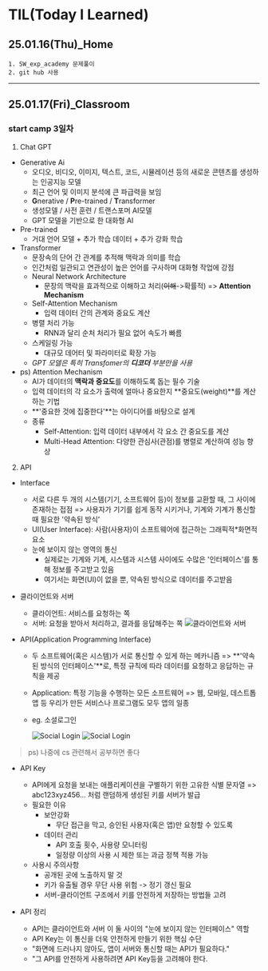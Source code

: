 # TIL(Today I Learned)

## 25.01.16(Thu)_Home
    1. SW_exp_academy 문제풀이
    2. git hub 사용
---

## 25.01.17(Fri)_Classroom
### start camp 3일차
1. Chat GPT
- Generative Ai
    - 오디오, 비디오, 이미지, 텍스트, 코드, 시뮬레이션 등의 새로운 콘텐츠를 생성하는 인공지능 모델
    -  최근 언어 및 이미지 분석에 큰 파급력을 보임
    - **G**nerative / **P**re-trained / **T**ransformer
    - 생성모델 / 사전 훈련 / 트랜스포머 AI모델
    - GPT 모델을 기반으로 한 대화형 AI
- Pre-trained
    - 거대 언어 모델 + 추가 학습 데이터 + 추가 강화 학습
- Transformer
    - 문장속의 단어 간 관계를 추적해 맥락과 의미를 학습
    - 인간처럼 일관되고 연관성이 높은 언어를 구사하며 대화형 작업에 강점
    - Neural Network Architecture
        - 문장의 맥락을 효과적으로 이해하고 처리(~~이해~~->확률적)
        => **Attention Mechanism**
    - Self-Attention Mechanism
        - 입력 데이터 간의 관계와 중요도 계산
    - 병렬 처리 가능
        - RNN과 달리 순처 처리가 필요 없어 속도가 빠름
    - 스케일링 가능
        - 대규모 데어터 및 파라미터로 확장 가능
    - _GPT 모델은 특히 Transfomer의 **디코더** 부분만을 사용_    
- ps) Attention Mechanism
    - AI가 데이터의 **맥락과 중요도**를 이해하도록 돕는 필수 기술
    - 입력 데이터의 각 요소가 출력에 얼마나 중요한지 **중요도(weight)**를 계산하는 기법
    - **'중요한 것에 집중한다'**는 아이디어를 바탕으로 설계
    - 종류
        - Self-Attention: 입력 데이터 내부에서 각 요소 간 중요도를 계산
        - Multi-Head Attention: 다양한 관심사(관점)를 병렬로 계산하여 성능 향상


2. API
- Interface
    - 서로 다른 두 개의 시스템(기기, 소프트웨어 등)이 정보를 교환할 때, 그 사이에 존재하는 접점
    => 사용자가 기기를 쉽게 동작 시키거나, 기계와 기계가 통신할 때 필요한 '약속된 방식'
    - UI(User Interface): 사람(사용자)이 소프트웨어에 접근하는 그래픽적*화면적 요소
    - 눈에 보이지 않는 영역의 통신
        - 실제로는 기계와 기계, 시스템과 시스템 사이에도 수많은 '인터페이스'를 통해 정보를 주고받고 있음
        - 여기서는 화면(UI)이 없을 뿐, 약속된 방식으로 데이터를 주고받음
    
- 클라이언트와 서버
    - 클라이언트: 서비스를 요청하는 쪽
    - 서버: 요청을 받아서 처리하고, 결과를 응답해주는 쪽
    ![클라이언트와 서버](./Client_ans_Serve.png)

- API(Application Programming Interface)
    - 두 소프트웨어(혹은 시스템)가 서로 통신할 수 있게 하는 메카니즘
    => **'약속된 방식의 인터페이스'**로, 특정 규칙에 따라 데이터를 요청하고 응답하는 규칙을 제공
    - Application: 특정 기능을 수행하는 모든 소프트웨어
    => 웹, 모바일, 데스트톱 앱 등 우리가 만든 서비스나 프로그램도 모두 앱의 일종
    - eg. 소셜로그인

        ![Social Login](./API1.png)
        ![Social Login](./API2.png)


> ps) 나중에 cs 관련해서 공부하면 좋다

- API Key
    - API에게 요청을 보내는 애플리케이션을 구별하기 위한 고유한 식별 문자열
    => abc123xyz456... 처럼 랜덤하게 생성된 키를 서버가 발급
    - 필요한 이유
        - 보안강화
            - 무단 접근을 막고, 승인된 사용자(혹은 앱)만 요청할 수 있도록
        - 데이터 관리
            - API 호출 횟수, 사용량 모니터링
            - 일정량 이상의 사용 시 제한 또는 과금 정책 적용 가능
    - 사용시 주의사항
        - 공개된 곳에 노출하지 말 것
        - 키가 유출될 경우 무단 사용 위험 -> 정기 갱신 필요
        - 서버-클라이언트 구조에서 키를 안전하게 저장하는 방법들 고려

- API 정리
    - API는 클라이언트와 서버 이 둘 사이의 "눈에 보이지 않는 인터페이스" 역할
    - API Key는 이 통신을 더욱 안전하게 만들기 위한 핵심 수단
    - "화면에 드러나지 않아도, 앱이 서버와 통신할 때는 API가 필요하다."
    - "그 API를 안전하게 사용하려면 API Key등을 고려해야 한다.
